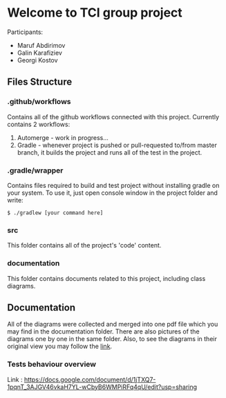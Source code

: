 # Welcome to TCI group project
 Participants:
- Maruf Abdirimov
- Galin Karafiziev
- Georgi Kostov 
## Files Structure
### .github/workflows
Contains all of the github workflows connected with this project.
Currently contains 2 workflows:
1. Automerge - work in progress...
2. Gradle - whenever project is pushed or pull-requested to/from master branch, it builds the project and runs all of the test in the project. 
### .gradle/wrapper
Contains files required to build and test project without installing gradle on your system.
To use it, just open console window in the project folder and write:

    $ ./gradlew [your command here]
### src
This folder contains all of the project's 'code' content.
### documentation
This folder contains documents related to this project, including class diagrams.
## Documentation
All of the diagrams were collected and merged into one pdf file which you may find in the documentation folder. There are also pictures of the diagrams one by one in the same folder.
Also, to see the diagrams in their original view you may follow the [link](https://drive.google.com/open?id=1L2DMYr91eaR1qHxDGplEA101u_wNoymi).
### Tests behaviour overview
Link : 
https://docs.google.com/document/d/1jTXQ7-1pqnT_3AJGV46vkaH7YL-wCbyB6WMPiRFq4qU/edit?usp=sharing

